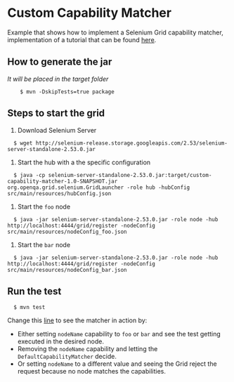 # Custom Capability Matcher
Example that shows how to implement a Selenium Grid capability matcher, implementation of a tutorial that can be
found [here](https://rationaleemotions.wordpress.com/2014/01/19/working-with-a-custom-capability-matcher-in-the-grid/).

## How to generate the jar
_It will be placed in the target folder_
```
    $ mvn -DskipTests=true package
```

## Steps to start the grid
1. Download Selenium Server

  ```
    $ wget http://selenium-release.storage.googleapis.com/2.53/selenium-server-standalone-2.53.0.jar
  ```
1. Start the hub with a the specific configuration

  ```
    $ java -cp selenium-server-standalone-2.53.0.jar:target/custom-capability-matcher-1.0-SNAPSHOT.jar org.openqa.grid.selenium.GridLauncher -role hub -hubConfig src/main/resources/hubConfig.json
  ```
1. Start the `foo` node

  ```
    $ java -jar selenium-server-standalone-2.53.0.jar -role node -hub http://localhost:4444/grid/register -nodeConfig src/main/resources/nodeConfig_foo.json
  ```
1. Start the `bar` node

  ```
    $ java -jar selenium-server-standalone-2.53.0.jar -role node -hub http://localhost:4444/grid/register -nodeConfig src/main/resources/nodeConfig_bar.json
  ```
  
## Run the test 
```
  $ mvn test
```
Change this [line](https://github.com/diemol/custom-capability-matcher/blob/master/src/test/java/SampleCapabilityMatcherTest.java#L17) to see the matcher in action by:
* Either setting `nodeName` capability to `foo` or `bar` and see the test getting executed in the desired node.
* Removing the `nodeName` capability and letting the `DefaultCapabilityMatcher` decide.
* Or setting `nodeName` to a different value and seeing the Grid reject the request because no node matches the capabilities.


